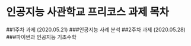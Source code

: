 # 인공지능 사관학교 프리코스 과제 목차

##1주차 과제 (2020.05.21)
###인공지능 사례 분석
##2주차 과제 (2020.05.28)
###파이썬과 인공지능 기초수학
